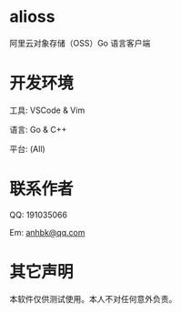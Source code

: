 alioss
======
阿里云对象存储（OSS）Go 语言客户端

开发环境
========
工具: VSCode & Vim

语言: Go & C++

平台: (All)

联系作者
========
QQ: 191035066

Em: anhbk@qq.com

其它声明
========
本软件仅供测试使用。本人不对任何意外负责。

